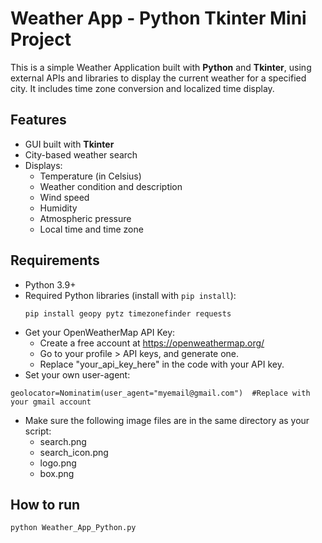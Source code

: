 # Weather App - Python Tkinter Mini Project

This is a simple Weather Application built with **Python** and **Tkinter**, using external APIs and libraries to display the current weather for a specified city. It includes time zone conversion and localized time display.

## Features

- GUI built with **Tkinter**
- City-based weather search
- Displays:
  - Temperature (in Celsius)
  - Weather condition and description
  - Wind speed
  - Humidity
  - Atmospheric pressure
  - Local time and time zone

## Requirements

- Python 3.9+
- Required Python libraries (install with `pip install`):
  ```
  pip install geopy pytz timezonefinder requests
  ```
- Get your OpenWeatherMap API Key:
  - Create a free account at https://openweathermap.org/
  - Go to your profile > API keys, and generate one.
  - Replace "your_api_key_here" in the code with your API key.
- Set your own user-agent:
```
geolocator=Nominatim(user_agent="myemail@gmail.com")  #Replace with your gmail account
```
- Make sure the following image files are in the same directory as your script:
  - search.png
  - search_icon.png
  - logo.png
  - box.png

## How to run
```
python Weather_App_Python.py
```



